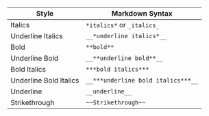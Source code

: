 | Style                | Markdown Syntax                       |
|----------------------|---------------------------------------|
| Italics              | `*italics*` or `_italics_`            |
| Underline Italics    | `__*underline italics*__`             |
| Bold                 | `**bold**`                            |
| Underline Bold       | `__**underline bold**__`              |
| Bold Italics         | `***bold italics***`                  |
| Underline Bold Italics | `__***underline bold italics***__`   |
| Underline            | `__underline__`                       |
| Strikethrough        | `~~Strikethrough~~`                   |
